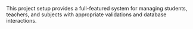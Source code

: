 This project setup provides a full-featured system for managing students, teachers, and subjects with appropriate validations and database interactions.
